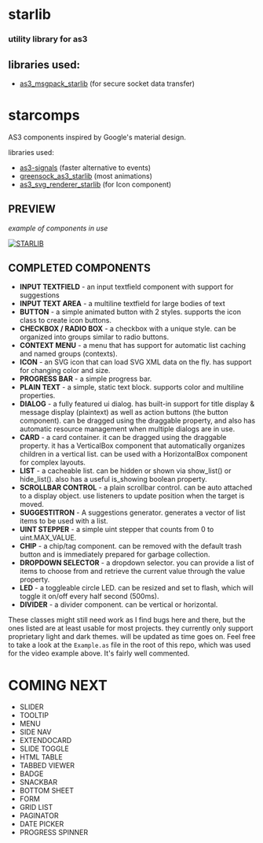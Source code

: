 # starlib
### utility library for as3
## libraries used:
* [as3_msgpack_starlib](https://github.com/dyxribo/as3_msgpack_starlib) (for secure socket data transfer)

# starcomps
AS3 components inspired by Google's material design.

libraries used:
* [as3-signals](https://github.com/robertpenner/as3-signals) (faster alternative to events)
* [greensock_as3_starlib](https://github.com/dyxribo/greensock_as3_starlib) (most animations)
* [as3_svg_renderer_starlib](https://github.com/dyxribo/as3_svg_renderer_starlib) (for Icon component)


## PREVIEW
_example of components in use_

[![STARLIB](https://i.stack.imgur.com/Vp2cE.png)](https://github.com/blaxstar/starlib/assets/6477128/2d4f1948-1da8-4192-92bc-82f2059c5f66)










## COMPLETED COMPONENTS

* **INPUT TEXTFIELD** - an input textfield component with support for suggestions
* **INPUT TEXT AREA** - a multiline textfield for large bodies of text
* **BUTTON** - a simple animated button with 2 styles. supports the icon class to create icon buttons.
* **CHECKBOX / RADIO BOX** - a checkbox with a unique style. can be organized into groups similar to radio buttons.
* **CONTEXT MENU** - a menu that has support for automatic list caching and named groups (contexts).
* **ICON** - an SVG icon that can load SVG XML data on the fly. has support for changing color and size.
* **PROGRESS BAR** - a simple progress bar. 
* **PLAIN TEXT** - a simple, static text block. supports color and multiline properties.
* **DIALOG** - a fully featured ui dialog. has built-in support for title display & message display (plaintext) as well as action buttons (the button component). can be dragged using the draggable property, and also has automatic resource management when multiple dialogs are in use.
* **CARD** - a card container. it can be dragged using the draggable property. it has a VerticalBox component that automatically organizes children in a vertical list. can be used with a HorizontalBox component for complex layouts.
* **LIST** - a cacheable list. can be hidden or shown via show_list() or hide_list(). also has a useful is_showing boolean property.
* **SCROLLBAR CONTROL** - a plain scrollbar control. can be auto attached to a display object. use listeners to update position when the target is moved.
* **SUGGESTITRON** - A suggestions generator. generates a vector of list items to be used with a list. 
* **UINT STEPPER** - a simple uint stepper that counts from 0 to uint.MAX_VALUE.
* **CHIP** - a chip/tag component. can be removed with the default trash button and is immediately prepared for garbage collection.
* **DROPDOWN SELECTOR** - a dropdown selector. you can provide a list of items to choose from and retrieve the current value through the value property.
* **LED** - a toggleable circle LED. can be resized and set to flash, which will toggle it on/off every half second (500ms).
* **DIVIDER** - a divider component. can be vertical or horizontal.

These classes might still need work as I find bugs here and there, but the ones listed are at least usable for most projects.
they currently only support proprietary light and dark themes. will be updated as time goes on. 
Feel free to take a look at the `Example.as` file in the root of this repo, which was used for the video example above. It's fairly well commented.

COMING NEXT
============
* SLIDER
* TOOLTIP
* MENU
* SIDE NAV
*	EXTENDOCARD
*	SLIDE TOGGLE
*	HTML TABLE
*	TABBED VIEWER
*	BADGE
*	SNACKBAR
*	BOTTOM SHEET
*	FORM
*	GRID LIST
*	PAGINATOR
*	DATE PICKER
*	PROGRESS SPINNER


